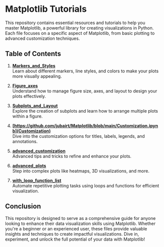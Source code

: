 # Matplotlib Tutorials

This repository contains essential resources and tutorials to help you master Matplotlib, a powerful library for creating visualizations in Python. Each file focuses on a specific aspect of Matplotlib, from basic plotting to advanced customization techniques.

## Table of Contents

1. **[Markers_and_Styles](Markers_and_Styles)**  
   Learn about different markers, line styles, and colors to make your plots more visually appealing.

2. **[Figure_axes](Figure_axes)**  
   Understand how to manage figure size, axes, and layout to design your plots effectively.

3. **[Subplots_and_Layout](Subplots_and_Layout)**  
   Explore the creation of subplots and learn how to arrange multiple plots within a figure.

4. **[https://github.com/jubairt/Matplotlib/blob/main/Customization.ipynb](Customization)**  
   Dive into the customization options for titles, labels, legends, and annotations.

5. **[advanced_customization](advanced_customization)**  
   Advanced tips and tricks to refine and enhance your plots.

6. **[advanced_plots](advanced_plots)**  
   Step into complex plots like heatmaps, 3D visualizations, and more.

7. **[with_loop_function_list](with_loop_function_list)**  
   Automate repetitive plotting tasks using loops and functions for efficient visualization.

## Conclusion

This repository is designed to serve as a comprehensive guide for anyone looking to enhance their data visualization skills using Matplotlib. Whether you're a beginner or an experienced user, these files provide valuable insights and techniques to create impactful visualizations. Dive in, experiment, and unlock the full potential of your data with Matplotlib!
